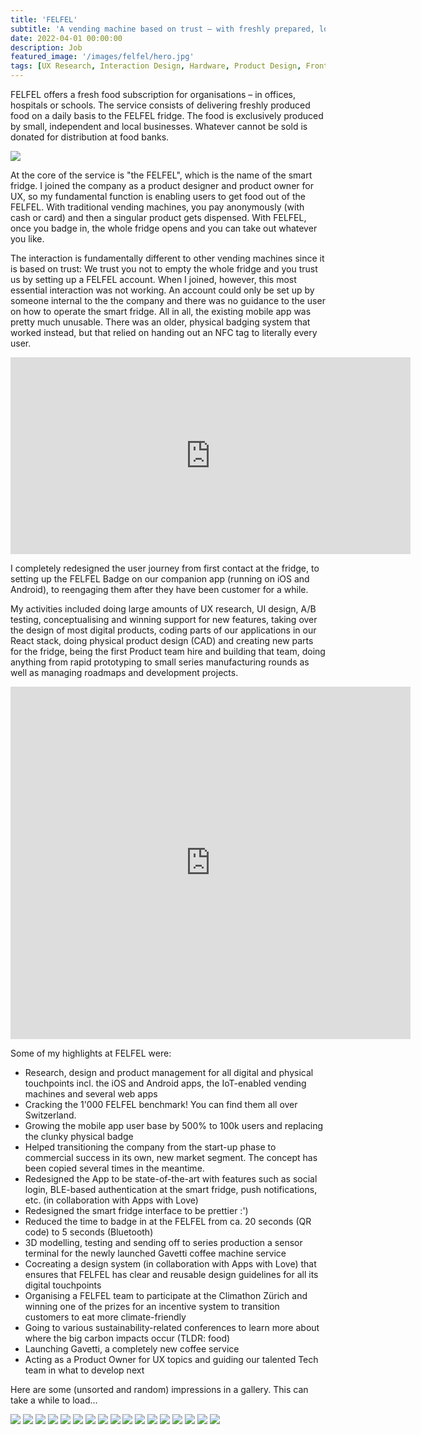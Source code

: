 ```yaml
---
title: 'FELFEL'
subtitle: 'A vending machine based on trust – with freshly prepared, locally sourced food'
date: 2022-04-01 00:00:00
description: Job 
featured_image: '/images/felfel/hero.jpg'
tags: [UX Research, Interaction Design, Hardware, Product Design, Frontend, Product Management, Commercial]
---
```


FELFEL offers a fresh food subscription for organisations – in offices, hospitals or schools. The service consists of delivering freshly produced food on a daily basis to the FELFEL fridge. The food is exclusively produced by small, independent and local businesses. Whatever cannot be sold is donated for distribution at food banks.

![](/images/felfel/1.jpg)

At the core of the service is "the FELFEL", which is the name of the smart fridge. I joined the company as a product designer and product owner for UX, so my fundamental function is enabling users to get food out of the FELFEL. With traditional vending machines, you pay anonymously (with cash or card) and then a singular product gets dispensed. With FELFEL, once you badge in, the whole fridge opens and you can take out whatever you like.

The interaction is fundamentally different to other vending machines since it is based on trust: We trust you not to empty the whole fridge and you trust us by setting up a FELFEL account. When I joined, however, this most essential interaction was not working. An account could only be set up by someone internal to the the company and there was no guidance to the user on how to operate the smart fridge. All in all, the existing mobile app was pretty much unusable. There was an older, physical badging system that worked instead, but that relied on handing out an NFC tag to literally every user.

<iframe src="https://player.vimeo.com/video/789484925?h=ff56df882d" width="640" height="315" frameborder="0" allow="autoplay; fullscreen" allowfullscreen></iframe>

I completely redesigned the user journey from first contact at the fridge, to setting up the FELFEL Badge on our companion app (running on iOS and Android), to reengaging them after they have been customer for a while.

My activities included doing large amounts of UX research, UI design, A/B testing, conceptualising and winning support for new features, taking over the design of most digital products, coding parts of our applications in our React stack, doing physical product design (CAD) and creating new parts for the fridge, being the first Product team hire and building that team, doing anything from rapid prototyping to small series manufacturing rounds as well as managing roadmaps and development projects. 

<iframe src="https://player.vimeo.com/video/789484908?h=e95095ef14" width="640" height="564" frameborder="0" allow="autoplay; fullscreen" allowfullscreen></iframe>

Some of my highlights at FELFEL were:

* Research, design and product management for all digital and physical touchpoints incl. the iOS and Android apps, the IoT-enabled vending machines and several web apps
* Cracking the 1'000 FELFEL benchmark! You can find them all over Switzerland.
* Growing the mobile app user base by 500% to 100k users and replacing the clunky physical badge
* Helped transitioning the company from the start-up phase to commercial success in its own, new market segment. The concept has been copied several times in the meantime.
* Redesigned the App to be state-of-the-art with features such as social login, BLE-based authentication at the smart fridge, push notifications, etc. (in collaboration with Apps with Love)
* Redesigned the smart fridge interface to be prettier :') 
* Reduced the time to badge in at the FELFEL from ca. 20 seconds (QR code) to 5 seconds (Bluetooth)
* 3D modelling, testing and sending off to series production a sensor terminal for the newly launched Gavetti coffee machine service
* Cocreating a design system (in collaboration with Apps with Love) that ensures that FELFEL has clear and reusable design guidelines for all its digital touchpoints
* Organising a FELFEL team to participate at the Climathon Zürich and winning one of the prizes for an incentive system to transition customers to eat more climate-friendly
* Going to various sustainability-related conferences to learn more about where the big carbon impacts occur (TLDR: food)
* Launching Gavetti, a completely new coffee service
* Acting as a Product Owner for UX topics and guiding our talented Tech team in what to develop next

Here are some (unsorted and random) impressions in a gallery. This can take a while to load...

<div class="gallery" data-columns="3">
	<img src="/images/felfel/1.jpg" />
    <img src="/images/felfel/2.jpg" />
	<img src="/images/felfel/3.gif" />
    <img src="/images/felfel/4.png" />
    <img src="/images/felfel/5.gif" />
    <img src="/images/felfel/6.png" />
	<img src="/images/felfel/7.png" />
    <img src="/images/felfel/8.png" />
    <img src="/images/felfel/9.png" />
	<img src="/images/felfel/10.jpg" />
	<img src="/images/felfel/11.jpg" />
	<img src="/images/felfel/13.gif" />
    <img src="/images/felfel/14.png" />
    <img src="/images/felfel/15.gif" />
	<img src="/images/felfel/16.jpg" />
	<img src="/images/felfel/17.png" />
    <img src="/images/felfel/18.png" />
</div>








